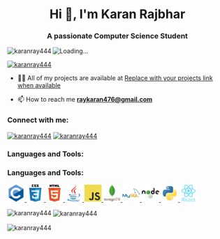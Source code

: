 <h1 align="center">Hi 👋, I'm Karan Rajbhar</h1>
<h3 align="center">A passionate Computer Science Student</h3>
<img align="right" alt="Loading..." width="400" src="https://user-images.githubusercontent.com/55389276/140866485-8fb1c876-9a8f-4d6a-98dc-08c4981eaf70.gif">

<p align="left"> <img src="https://komarev.com/ghpvc/?username=karanray444&label=Profile%20views&color=0e75b6&style=flat" alt="karanray444" /> </p>

<p align="left"> <a href="https://twitter.com/karanray444" target="blank"><img src="https://img.shields.io/twitter/follow/karanray444?logo=twitter&style=for-the-badge" alt="karanray444" /></a> </p>

- 👨‍💻 All of my projects are available at [Replace with your projects link when available](https://github.com/karanray444)

- 📫 How to reach me **raykaran476@gmail.com**

<h3 align="left">Connect with me:</h3>
<p align="left">
<a href="https://twitter.com/karanray444" target="blank"><img align="center" src="https://raw.githubusercontent.com/rahuldkjain/github-profile-readme-generator/master/src/images/icons/Social/twitter.svg" alt="karanray444" height="30" width="40" /></a>
<a href="https://instagram.com/karanray444" target="blank"><img align="center" src="https://raw.githubusercontent.com/rahuldkjain/github-profile-readme-generator/master/src/images/icons/Social/instagram.svg" alt="karanray444" height="30" width="40" /></a>
</p>

<h3 align="left">Languages and Tools:</h3>
<p align="left"> 
    <h3 align="left">Languages and Tools:</h3>
<p align="left"> <a href="https://www.cprogramming.com/" target="_blank" rel="noreferrer"> <img src="https://raw.githubusercontent.com/devicons/devicon/master/icons/c/c-original.svg" alt="c" width="40" height="40"/> </a> <a href="https://www.w3schools.com/css/" target="_blank" rel="noreferrer"> <img src="https://raw.githubusercontent.com/devicons/devicon/master/icons/css3/css3-original-wordmark.svg" alt="css3" width="40" height="40"/> </a> <a href="https://www.w3.org/html/" target="_blank" rel="noreferrer"> <img src="https://raw.githubusercontent.com/devicons/devicon/master/icons/html5/html5-original-wordmark.svg" alt="html5" width="40" height="40"/> </a> <a href="https://www.java.com" target="_blank" rel="noreferrer"> <img src="https://raw.githubusercontent.com/devicons/devicon/master/icons/java/java-original.svg" alt="java" width="40" height="40"/> </a> <a href="https://developer.mozilla.org/en-US/docs/Web/JavaScript" target="_blank" rel="noreferrer"> <img src="https://raw.githubusercontent.com/devicons/devicon/master/icons/javascript/javascript-original.svg" alt="javascript" width="40" height="40"/> </a> <a href="https://www.mongodb.com/" target="_blank" rel="noreferrer"> <img src="https://raw.githubusercontent.com/devicons/devicon/master/icons/mongodb/mongodb-original-wordmark.svg" alt="mongodb" width="40" height="40"/> </a> <a href="https://www.mysql.com/" target="_blank" rel="noreferrer"> <img src="https://raw.githubusercontent.com/devicons/devicon/master/icons/mysql/mysql-original-wordmark.svg" alt="mysql" width="40" height="40"/> </a> <a href="https://nodejs.org" target="_blank" rel="noreferrer"> <img src="https://raw.githubusercontent.com/devicons/devicon/master/icons/nodejs/nodejs-original-wordmark.svg" alt="nodejs" width="40" height="40"/> </a> <a href="https://www.python.org" target="_blank" rel="noreferrer"> <img src="https://raw.githubusercontent.com/devicons/devicon/master/icons/python/python-original.svg" alt="python" width="40" height="40"/> </a> <a href="https://reactjs.org/" target="_blank" rel="noreferrer"> <img src="https://raw.githubusercontent.com/devicons/devicon/master/icons/react/react-original-wordmark.svg" alt="react" width="40" height="40"/> </a> </p>
</p>

<p><img align="left" src="https://github-readme-stats.vercel.app/api/top-langs?username=karanray444&show_icons=true&locale=en&layout=compact" alt="karanray444" /></p>

<p>&nbsp;<img align="center" src="https://github-readme-stats.vercel.app/api?username=karanray444&show_icons=true&locale=en" alt="karanray444" /></p>

<p><img align="center" src="https://github-readme-streak-stats.herokuapp.com/?user=karanray444&" alt="karanray444" /></p>
